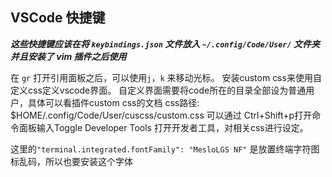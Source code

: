 ## VSCode 快捷键

**_这些快捷键应该在将 `keybindings.json` 文件放入 `~/.config/Code/User/` 文件夹并且安装了 vim 插件之后使用_**

在 `gr` 打开引用面板之后，可以使用`j`，`k` 来移动光标。
安装custom css来使用自定义css定义vscode界面。
自定义界面需要将code所在的目录全部设为普通用户，具体可以看插件custom css的文档
css路径: $HOME/.config/Code/User/cuscss/custom.css
可以通过 Ctrl+Shift+p打开命令面板输入Toggle Developer Tools 打开开发者工具，对相关css进行设定。

这里的`"terminal.integrated.fontFamily": "MesloLGS NF"` 是放置终端字符图标乱码，所以也要安装这个字体
  
